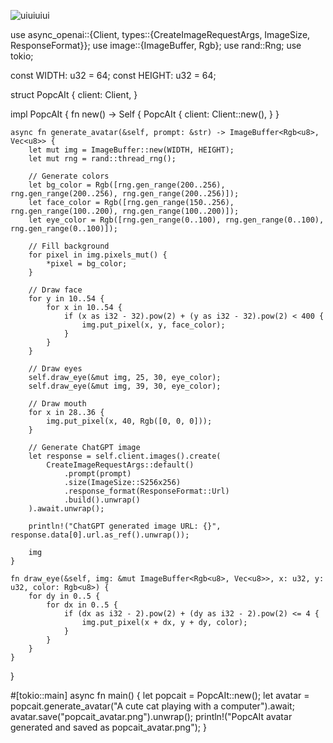 ![uiuiuiui](https://github.com/user-attachments/assets/ce5a8699-c43a-4083-b0f7-b657aa00c57b)

use async_openai::{Client, types::{CreateImageRequestArgs, ImageSize, ResponseFormat}};
use image::{ImageBuffer, Rgb};
use rand::Rng;
use tokio;

const WIDTH: u32 = 64;
const HEIGHT: u32 = 64;

struct PopcAIt {
    client: Client,
}

impl PopcAIt {
    fn new() -> Self {
        PopcAIt {
            client: Client::new(),
        }
    }

    async fn generate_avatar(&self, prompt: &str) -> ImageBuffer<Rgb<u8>, Vec<u8>> {
        let mut img = ImageBuffer::new(WIDTH, HEIGHT);
        let mut rng = rand::thread_rng();

        // Generate colors
        let bg_color = Rgb([rng.gen_range(200..256), rng.gen_range(200..256), rng.gen_range(200..256)]);
        let face_color = Rgb([rng.gen_range(150..256), rng.gen_range(100..200), rng.gen_range(100..200)]);
        let eye_color = Rgb([rng.gen_range(0..100), rng.gen_range(0..100), rng.gen_range(0..100)]);

        // Fill background
        for pixel in img.pixels_mut() {
            *pixel = bg_color;
        }

        // Draw face
        for y in 10..54 {
            for x in 10..54 {
                if (x as i32 - 32).pow(2) + (y as i32 - 32).pow(2) < 400 {
                    img.put_pixel(x, y, face_color);
                }
            }
        }

        // Draw eyes
        self.draw_eye(&mut img, 25, 30, eye_color);
        self.draw_eye(&mut img, 39, 30, eye_color);

        // Draw mouth
        for x in 28..36 {
            img.put_pixel(x, 40, Rgb([0, 0, 0]));
        }

        // Generate ChatGPT image
        let response = self.client.images().create(
            CreateImageRequestArgs::default()
                .prompt(prompt)
                .size(ImageSize::S256x256)
                .response_format(ResponseFormat::Url)
                .build().unwrap()
        ).await.unwrap();

        println!("ChatGPT generated image URL: {}", response.data[0].url.as_ref().unwrap());

        img
    }

    fn draw_eye(&self, img: &mut ImageBuffer<Rgb<u8>, Vec<u8>>, x: u32, y: u32, color: Rgb<u8>) {
        for dy in 0..5 {
            for dx in 0..5 {
                if (dx as i32 - 2).pow(2) + (dy as i32 - 2).pow(2) <= 4 {
                    img.put_pixel(x + dx, y + dy, color);
                }
            }
        }
    }
}

#[tokio::main]
async fn main() {
    let popcait = PopcAIt::new();
    let avatar = popcait.generate_avatar("A cute cat playing with a computer").await;
    avatar.save("popcait_avatar.png").unwrap();
    println!("PopcAIt avatar generated and saved as popcait_avatar.png");
}
